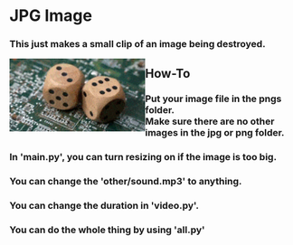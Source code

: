 <h1>JPG Image</h1>
<h3>This just makes a small clip of an image being destroyed.</h3>
<img align="left" src="other/jpgImg.gif" width="240" >
<h2>How-To</h2!>
<h3>Put your image file in the pngs folder.<br>Make sure there are no other images in the jpg or png folder.</h3>
<h3>In 'main.py', you can turn resizing on if the image is too big.</h3>
<h3>You can change the 'other/sound.mp3' to anything.</h3>
<h3>You can change the duration in 'video.py'.</b3>
<br>
<h3>You can do the whole thing by using 'all.py'</h3>
